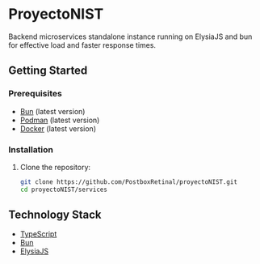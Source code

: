 # ProyectoNIST

Backend microservices standalone instance running on ElysiaJS and bun for effective load and faster response times.

## Getting Started

### Prerequisites

- [Bun](https://bun.sh/) (latest version)
- [Podman](https://bun.sh/) (latest version)
- [Docker](https://bun.sh/) (latest version)

### Installation

1. Clone the repository:

   ```bash
   git clone https://github.com/PostboxRetinal/proyectoNIST.git
   cd proyectoNIST/services
   ```


## Technology Stack

- [TypeScript](https://www.typescriptlang.org/)
- [Bun](https://bun.sh/)
- [ElysiaJS](https://elysiajs.com/)
